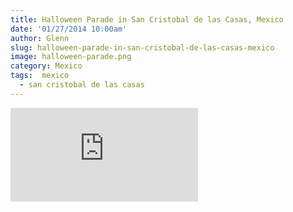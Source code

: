 ```yaml
---
title: Halloween Parade in San Cristobal de las Casas, Mexico
date: '01/27/2014 10:00am'
author: Glenn
slug: halloween-parade-in-san-cristobal-de-las-casas-mexico
image: halloween-parade.png
category: Mexico
tags:  mexico
  - san cristobal de las casas
---
```

![](https://www.facebook.com/photo.php?v=10153445211535437)
